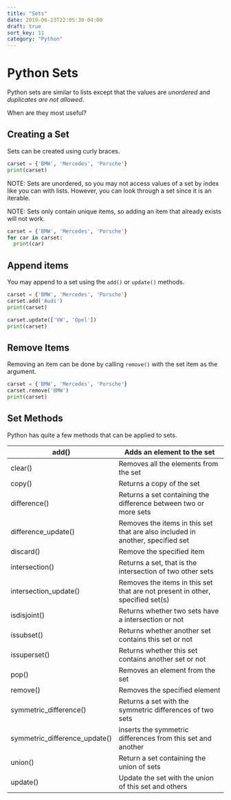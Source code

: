 ```yaml
---
title: "Sets"
date: 2019-06-23T22:05:30-04:00
draft: true
sort_key: 11
category: "Python"
---
```


# Python Sets

Python sets are similar to lists except that the values are *unordered* and
*duplicates are not allowed*.


When are they most useful?

## Creating a Set
Sets can be created using curly braces.

```python
carset = {'BMW', 'Mercedes', 'Porsche'}
print(carset)
```

NOTE: Sets are unordered, so you may not access values of a set by index like you can
with lists. However, you can look through a set since it is an iterable.

NOTE: Sets only contain unique items, so adding an item that already exists will
not work.

```python
carset = {'BMW', 'Mercedes', 'Porsche'}
for car in carset:
  print(car)
```

## Append items

You may append to a set using the `add()` or `update()` methods.

```python
carset = {'BMW', 'Mercedes', 'Porsche'}
carset.add('Audi')
print(carset)

carset.update(['VW', 'Opel'])
print(carset)
```

## Remove Items

Removing an item can be done by calling `remove()` with the set item as the argument.

```python
carset = {'BMW', 'Mercedes', 'Porsche'}
carset.remove('BMW')
print(carset)
```

## Set Methods

Python has quite a few methods that can be applied to sets.

| add()                         | Adds an element to the set                                                     |
|-------------------------------|--------------------------------------------------------------------------------|
| clear()                       | Removes all the elements from the set                                          |
| copy()                        | Returns a copy of the set                                                      |
| difference()                  | Returns a set containing the difference between two or more sets               |
| difference_update()           | Removes the items in this set that are also included in another, specified set |
| discard()                     | Remove the specified item                                                      |
| intersection()                | Returns a set, that is the intersection of two other sets                      |
| intersection_update()         | Removes the items in this set that are not present in other, specified set(s)  |
| isdisjoint()                  | Returns whether two sets have a intersection or not                            |
| issubset()                    | Returns whether another set contains this set or not                           |
| issuperset()                  | Returns whether this set contains another set or not                           |
| pop()                         | Removes an element from the set                                                |
| remove()                      | Removes the specified element                                                  |
| symmetric_difference()        | Returns a set with the symmetric differences of two sets                       |
| symmetric_difference_update() | inserts the symmetric differences from this set and another                    |
| union()                       | Return a set containing the union of sets                                      |
| update()                      | Update the set with the union of this set and others                           |
